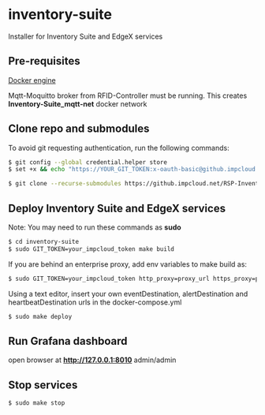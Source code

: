 # inventory-suite

Installer for Inventory Suite and EdgeX services 

## Pre-requisites 

[Docker engine](https://docs.docker.com/install/linux/docker-ce/ubuntu/)

Mqtt-Moquitto broker from RFID-Controller must be running. This creates **Inventory-Suite_mqtt-net** docker network

## Clone repo and submodules

To avoid git requesting authentication, run the following commands:

```bash
$ git config --global credential.helper store
$ set +x && echo "https://YOUR_GIT_TOKEN:x-oauth-basic@github.impcloud.net" > ~/.git-credentials
```

```bash
$ git clone --recurse-submodules https://github.impcloud.net/RSP-Inventory-Suite/inventory-suite.git
```

## Deploy Inventory Suite and EdgeX services

Note: You may need to run these commands as **sudo** 

```bash
$ cd inventory-suite
$ sudo GIT_TOKEN=your_impcloud_token make build
```

If you are behind an enterprise proxy, add env variables to make build as:
```bash
$ sudo GIT_TOKEN=your_impcloud_token http_proxy=proxy_url https_proxy=proxy_url make build
```
Using a text editor, insert your own eventDestination, alertDestination and heartbeatDestination urls in the docker-compose.yml

```bash
$ sudo make deploy
```

## Run Grafana dashboard

open browser at **http://127.0.0.1:8010**  admin/admin

## Stop services

```bash
$ sudo make stop
```

